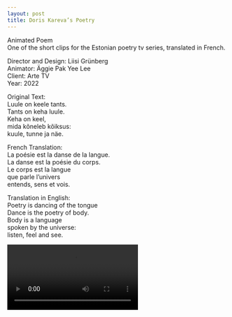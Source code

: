 ```yaml
---
layout: post
title: Doris Kareva’s Poetry
---
```


Animated Poem  
One of the short clips for the Estonian poetry tv series, translated in French.

Director and Design: Liisi Grünberg  
Animator: Äggie Pak Yee Lee  
Client: Arte TV  
Year: 2022

Original Text:  
Luule on keele tants.  
Tants on keha luule.  
Keha on keel,  
mida kõneleb kõiksus:  
kuule, tunne ja näe.

French Translation:  
La poésie est la danse de la langue.  
La danse est la poésie du corps.  
Le corps est la langue  
que parle l’univers  
entends, sens et vois.

Translation in English:  
Poetry is dancing of the tongue  
Dance is the poetry of body.  
Body is a language  
spoken by the universe:  
listen, feel and see.

 <video width="300px" height="auto" controls>
  <source src="./assets/images/kareva/kareva001.mp4" type="video/mp4">
</video>
